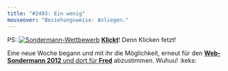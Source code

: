 ```yaml
---
title: "#2493: Ein wenig"
mouseover: "Beziehungsweise: Anliegen."
---
```


PS:
<a href="http://www.mycomics.de/content/web-sondermann-2012.html" title="Sondermann-Wettbewerb"><img src="http://www.fonflatter.de/bilder/comic_sondermann.jpg" alt="Sondermann-Wettbewerb" /></a>
<a href="http://www.mycomics.de/content/web-sondermann-2012.html" title="Sondermann-Wettbewerb"><strong>Klickt</strong></a>! Denn Klicken fetzt!

Eine neue Woche begann und mit ihr die Möglichkeit, erneut für den <a href="http://www.mycomics.de/content/web-sondermann-2012.html" title="Sondermann-Wettbewerb"><strong>Web-Sondermann 2012</strong> und dort für <strong>Fred</strong></a> abzustimmen. 
Wuhuu!
:keks:

